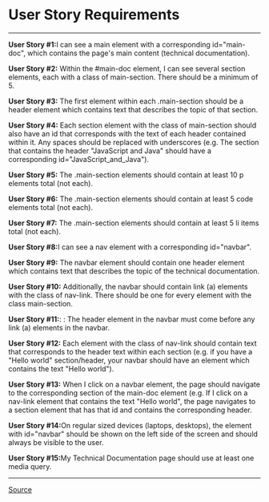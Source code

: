 <h1><b>User Story Requirements</b></h1>
<hr>


<b>User Story #1:</b>I can see a main element with a corresponding id="main-doc", which contains the page's main content (technical documentation).<br>

<b>User Story #2:</b> Within the #main-doc element, I can see several section elements, each with a class of main-section. There should be a minimum of 5.<br>

<b>User Story #3:</b> The first element within each .main-section should be a header element which contains text that describes the topic of that section.<br>

<b>User Story #4:</b> Each section element with the class of main-section should also have an id that corresponds with the text of each header contained within it. Any spaces should be replaced with underscores (e.g. The section that contains the header "JavaScript and Java" should have a corresponding id="JavaScript_and_Java").<br>

<b>User Story #5:</b> The .main-section elements should contain at least 10 p elements total (not each).<br>

<b>User Story #6:</b>  The .main-section elements should contain at least 5 code elements total (not each).<br>

<b>User Story #7:</b>  The .main-section elements should contain at least 5 li items total (not each).<br> 

<b>User Story #8:</b>I can see a nav element with a corresponding id="navbar".<br>

<b>User Story #9:</b> The navbar element should contain one header element which contains text that describes the topic of the technical documentation.<br>

<b>User Story #10:</b>  Additionally, the navbar should contain link (a) elements with the class of nav-link. There should be one for every element with the class main-section.<br>

<b>User Story #11:</b>: : The header element in the navbar must come before any link (a) elements in the navbar.<br>

<b>User Story #12:</b> Each element with the class of nav-link should contain text that corresponds to the header text within each section (e.g. if you have a "Hello world" section/header, your navbar should have an element which contains the text "Hello world").<br>

<b>User Story #13:</b> When I click on a navbar element, the page should navigate to the corresponding section of the main-doc element (e.g. If I click on a nav-link element that contains the text "Hello world", the page navigates to a section element that has that id and contains the corresponding header.<br>

<b>User Story #14:</b>On regular sized devices (laptops, desktops), the element with id="navbar" should be shown on the left side of the screen and should always be visible to the user.<br>

<b>User Story #15:</b>My Technical Documentation page should use at least one media query.<br>






<hr>
<footer> <a href="https://www.freecodecamp.org/learn/responsive-web-design/responsive-web-design-projects/build-a-survey-form" target="_blank">Source</a>